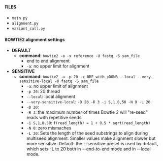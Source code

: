 #### FILES ####
* `main.py`
* `alignment.py`
* `variant_call.py`


#### BOWTIE2 alignment settings
* **DEFAULT**
    * **command**: `bowtie2 -a -x reference -U fastq -S sam_file`
        * end to end alignment
        * `-a`: no upper limit for alignment
* **SENSITIVE**
    * **command**: `bowtie2 -a -p 20 -x ORF_with_pDONR --local --very-sensitive-local -U fastq -S sam_file`
        * `-a`: no upper limit of alignment  
        * `-p 20`: 20 thread 
        * `--local`: local alignment 
        * `--very-sensitive-local`: `-D 20 -R 3 -i S,1,0,50 -N 0 -L 20`
        * `-D 20`: 
        * `-R 3`: the maximum number of times Bowtie 2 will "re-seed" reads with repetitive seeds
        * `-i S,1,0.50`:  `f(read_length) = 1 + 0.5 * sqrt(read_length)` 
        * `-N 0`: zero mismaches
        * `-L 20`: Sets the length of the seed substrings to align during multiseed alignment. Smaller values make alignment slower but more sensitive. Default: the --sensitive preset is used by default, which sets -L to 20 both in --end-to-end mode and in --local mode.